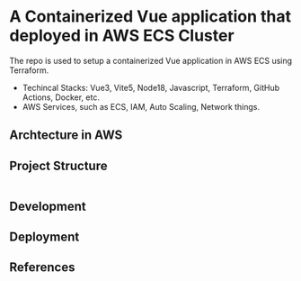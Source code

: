 # A Containerized Vue application that deployed in AWS ECS Cluster

The repo is used to setup a containerized Vue application in AWS ECS using Terraform.

- Techincal Stacks: Vue3, Vite5, Node18, Javascript, Terraform, GitHub Actions, Docker, etc.
- AWS Services, such as ECS, IAM, Auto Scaling, Network things.

## Archtecture in AWS

## Project Structure

```bash
```

## Development

## Deployment

## References
